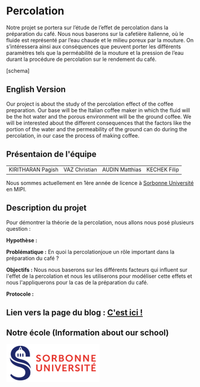# Percolation 

Notre projet se portera sur l’étude de l’effet de percolation dans la préparation du café. Nous nous baserons sur la cafetière italienne, où le fluide est représenté par l’eau chaude et le milieu poreux par la mouture. 
On s’intéressera ainsi aux conséquences que peuvent porter les différents paramètres tels que la perméabilité de la mouture et la pression de l’eau durant la procédure de percolation sur le rendement du café.

[schema] 

## English Version 

Our project is about the study of the percolation effect of the coffee preparation. Our base will be the Italian coffee maker in which the fluid will be the hot water and the porous environment will be the ground coffee. 
We will be interested about the different consequences that the factors like the portion of the water and the permeability of the ground can do during the percolation, in our case the process of making coffee.

## Présentaion de l'équipe

<table>
    <tr>
        <td>KIRITHARAN Pagish</td>
        <td>VAZ Christian</td>
        <td>AUDIN Matthias</td>
        <td>KECHEK Filip</td>
    </tr>
</table>


Nous sommes actuellement en 1ère année de licence à [Sorbonne Université](https://www.sorbonne-universite.fr/) en MIPI.

## Description du projet

Pour démontrer la théorie de la percolation, nous allons nous posé plusieurs question :

**Hypothèse :** 

**Problématique :** En quoi la percolationjoue un rôle important dans la préparation du café ?

**Objectifs :** Nous nous baserons sur les différents facteurs qui influent sur l'effet de la percolation et nous les utiliserons pour modéliser cette effets et nous l'appliquerons pour la cas de la préparation du café. 

**Protocole :**


## Lien vers la page du blog : <a href="blog.html"> C'est ici ! </a>

## Notre école (Information about our school)

<a href = "https://www.sorbonne-universite.fr/">
 <img src="./image/logo_su.png" width="250">
</a>
